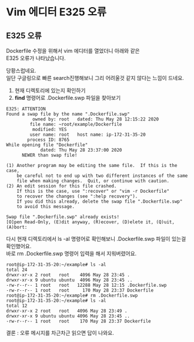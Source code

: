 # Vim 에디터 E325 오류

## E325 오류

Dockerfile 수정을 위해서 vim 에디터를 열었더니 아래와 같은   
E325 오류가 나타났습니다.   
  
당황스럽네요.   
일단 구글링으로 빠른 search진행해보니 그리 어려울것 같지 않다는 느낌이 드네요.

1. 현재 디렉토리에 있는지 확인하기 
2. **find** 명령어로 .Dockerfile.swp 파일을 찾아보기  

```text
E325: ATTENTION
Found a swap file by the name ".Dockerfile.swp"
          owned by: root   dated: Thu May 28 12:15:22 2020
         file name: ~root/example/Dockerfile
          modified: YES
         user name: root   host name: ip-172-31-35-20
        process ID: 8765
While opening file "Dockerfile"
             dated: Thu May 28 23:37:00 2020
      NEWER than swap file!

(1) Another program may be editing the same file.  If this is the case,
    be careful not to end up with two different instances of the same
    file when making changes.  Quit, or continue with caution.
(2) An edit session for this file crashed.
    If this is the case, use ":recover" or "vim -r Dockerfile"
    to recover the changes (see ":help recovery").
    If you did this already, delete the swap file ".Dockerfile.swp"
    to avoid this message.

Swap file ".Dockerfile.swp" already exists!
[O]pen Read-Only, (E)dit anyway, (R)ecover, (D)elete it, (Q)uit, (A)bort:

```



다시 현재 디렉토리에서 ls -al 명령어로 확인해보니 .Dockerfile.swp 파일이 있는걸 확인했어요.   
바로 rm .Dockerfile.swp 명령어 입력을 해서 지워버렸어요.

```text
root@ip-172-31-35-20:~/example# ls -al
total 24
drwxr-xr-x 2 root   root    4096 May 28 23:45 .
drwxr-xr-x 9 ubuntu ubuntu  4096 May 28 23:45 ..
-rw-r--r-- 1 root   root   12288 May 28 12:15 .Dockerfile.swp
-rw-r--r-- 1 root   root     170 May 28 23:37 Dockerfile
root@ip-172-31-35-20:~/example# rm .Dockerfile.swp
root@ip-172-31-35-20:~/example# ls -al
total 12
drwxr-xr-x 2 root   root   4096 May 28 23:49 .
drwxr-xr-x 9 ubuntu ubuntu 4096 May 28 23:45 ..
-rw-r--r-- 1 root   root    170 May 28 23:37 Dockerfile
```

결론 : 오류 메시지를 차근차근 읽으면 답이 나와요.

